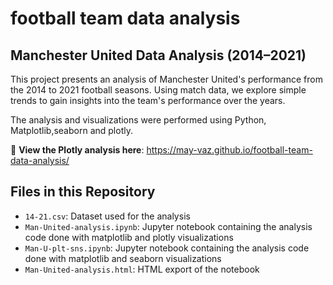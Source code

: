 # football team data analysis

## Manchester United Data Analysis (2014–2021)

This project presents an analysis of Manchester United's performance from the 2014 to 2021 football seasons. Using match data, we explore simple trends to gain insights into the team's performance over the years.

The analysis and visualizations were performed using Python, Matplotlib,seaborn and plotly.

🔗 **View the Plotly analysis here**: https://may-vaz.github.io/football-team-data-analysis/

## Files in this Repository

- `14-21.csv`: Dataset used for the analysis
- `Man-United-analysis.ipynb`: Jupyter notebook containing the analysis code done with matplotlib and plotly visualizations
- `Man-U-plt-sns.ipynb`: Jupyter notebook containing the analysis code done with matplotlib and seaborn visualizations
- `Man-United-analysis.html`: HTML export of the notebook

